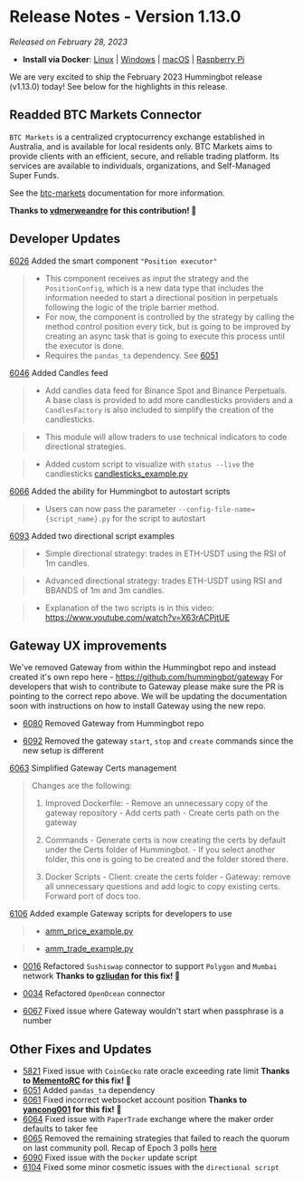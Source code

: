 # Release Notes - Version 1.13.0

*Released on February 28, 2023*

- **Install via Docker**: [Linux](/installation/docker/#linuxubuntu) | [Windows](/installation/docker/#windows) | [macOS](/installation/docker/#macos) | [Raspberry Pi](/installation/raspberry-pi/#install-via-docker)

We are very excited to ship the February 2023 Hummingbot release (v1.13.0) today! See below for the highlights in this release.

## Readded BTC Markets Connector

`BTC Markets` is a centralized cryptocurrency exchange established in Australia, and is available for local residents only. BTC Markets aims to provide clients with an efficient, secure, and reliable trading platform. Its services are available to individuals, organizations, and Self-Managed Super Funds.

See the [btc-markets](/exchanges/btc-markets/) documentation for more information.

**Thanks to [vdmerweandre](https://github.com/vdmerweandre) for this contribution! 🙏**

## Developer Updates

[6026](https://github.com/hummingbot/hummingbot/pull/6026) Added the smart component `"Position executor"`

> - This component receives as input the strategy and the `PositionConfig`, which is a new data type that includes the information needed to start a directional position in perpetuals following the logic of the triple barrier method.
> - For now, the component is controlled by the strategy by calling the method control position every tick, but is going to be improved by creating an async task that is going to execute this process until the executor is done.
> - Requires the `pandas_ta` dependency. See [6051](https://github.com/hummingbot/hummingbot/pull/6051)

[6046](https://github.com/hummingbot/hummingbot/pull/6046) Added Candles feed
  
> - Add candles data feed for Binance Spot and Binance Perpetuals. A base class is provided to add more candlesticks providers and a `CandlesFactory` is also included to simplify the creation of the candlesticks.

> - This module will allow traders to use technical indicators to code directional strategies.

> - Added custom script to visualize with `status --live` the candlesticks [candlesticks_example.py](https://github.com/hummingbot/hummingbot/blob/master/scripts/candlesticks_example.py)

[6066](https://github.com/hummingbot/hummingbot/pull/6066) Added the ability for Hummingbot to autostart scripts

> - Users can now pass the parameter `--config-file-name={script_name}.py` for the script to autostart

[6093](https://github.com/hummingbot/hummingbot/pull/6093) Added two directional script examples
  
> - Simple directional strategy: trades in ETH-USDT using the RSI of 1m candles.

> - Advanced directional strategy: trades ETH-USDT using RSI and BBANDS of 1m and 3m candles.

> - Explanation of the two scripts is in this video: <https://www.youtube.com/watch?v=X63rACPjtUE>

## Gateway UX improvements

We've removed Gateway from within the Hummingbot repo and instead created it's own repo here - <https://github.com/hummingbot/gateway>
For developers that wish to contribute to Gateway please make sure the PR is pointing to the correct repo above. We will be updating the documentation soon with instructions on how to install Gateway using the new repo.

- [6080](https://github.com/hummingbot/hummingbot/pull/6080) Removed Gateway from Hummingbot repo

- [6092](https://github.com/hummingbot/hummingbot/pull/6092) Removed the gateway `start`, `stop` and `create` commands since the new setup is different

[6063](https://github.com/hummingbot/hummingbot/pull/6063) Simplified Gateway Certs management

> Changes are the following:
>
>   1. Improved Dockerfile:
>     - Remove an unnecessary copy of the gateway repository
>     - Add certs path
>     - Create certs path on the gateway
>
>   2. Commands
>     - Generate certs is now creating the certs by default under the Certs folder of Hummingbot.
>     - If you select another folder, this one is going to be created and the folder stored there.
>
>   3. Docker Scripts
>     - Client: create the certs folder
>     - Gateway: remove all unnecessary questions and add logic to copy existing certs. Forward port of docs too.

[6106](https://github.com/hummingbot/hummingbot/pull/6106) Added example Gateway scripts for developers to use

> - [amm_price_example.py](https://github.com/hummingbot/hummingbot/blob/master/scripts/amm_price_example.py)
  
> - [amm_trade_example.py](https://github.com/hummingbot/hummingbot/blob/master/scripts/amm_trade_example.py)

- [0016](https://github.com/hummingbot/gateway/pull/0016) Refactored `Sushiswap` connector to support `Polygon` and `Mumbai` network **Thanks to [gzliudan](https://github.com/gzliudan) for this fix! 🙏**

- [0034](https://github.com/hummingbot/gateway/pull/0034) Refactored `OpenOcean` connector

- [6067](https://github.com/hummingbot/hummingbot/pull/6067) Fixed issue where Gateway wouldn't start when passphrase is a number

## Other Fixes and Updates

- [5821](https://github.com/hummingbot/hummingbot/pull/5821) Fixed issue with `CoinGecko` rate oracle exceeding rate limit **Thanks to [MementoRC](https://github.com/MementoRC) for this fix! 🙏**
- [6051](https://github.com/hummingbot/hummingbot/pull/6051) Added `pandas_ta` dependency
- [6061](https://github.com/hummingbot/hummingbot/pull/6061) Fixed incorrect websocket account position **Thanks to [yancong001](https://github.com/yancong001) for this fix! 🙏**
- [6064](https://github.com/hummingbot/hummingbot/pull/6064) Fixed issue with `PaperTrade` exchange where the maker order defaults to taker fee
- [6065](https://github.com/hummingbot/hummingbot/pull/6065) Removed the remaining strategies that failed to reach the quorum on last community poll. Recap of Epoch 3 polls [here](https://blog.hummingbot.org/epoch-3-polls/)
- [6090](https://github.com/hummingbot/hummingbot/pull/6090) Fixed issue with the `Docker` update script
- [6104](https://github.com/hummingbot/hummingbot/pull/6104) Fixed some minor cosmetic issues with the `directional script`
